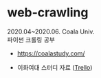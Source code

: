 # web-crawling
2020.04~2020.06. Coala Univ.  
파이썬 크롤링 공부   
- https://coalastudy.com/   
* 이화여대 스터디 자료 (<a href="https://trello.com/b/mm9eA5oA/%EC%BD%94%EC%95%8C%EB%9D%BCuniv3%EA%B8%B0%EC%9D%B4%ED%99%94%EC%97%AC%EB%8C%80">Trello</a>)
